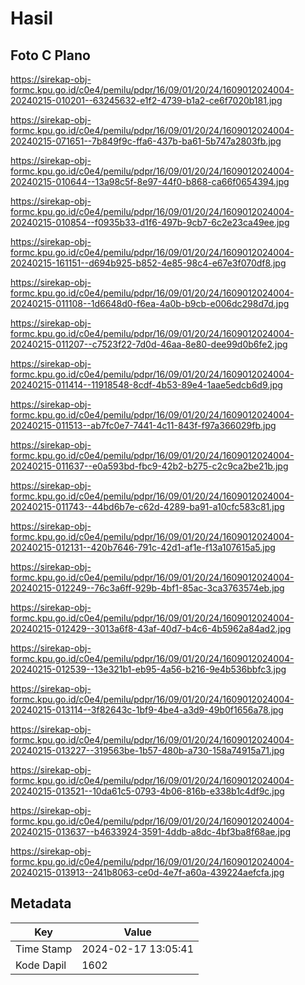 # Hasil

## Foto C Plano

https://sirekap-obj-formc.kpu.go.id/c0e4/pemilu/pdpr/16/09/01/20/24/1609012024004-20240215-010201--63245632-e1f2-4739-b1a2-ce6f7020b181.jpg

https://sirekap-obj-formc.kpu.go.id/c0e4/pemilu/pdpr/16/09/01/20/24/1609012024004-20240215-071651--7b849f9c-ffa6-437b-ba61-5b747a2803fb.jpg

https://sirekap-obj-formc.kpu.go.id/c0e4/pemilu/pdpr/16/09/01/20/24/1609012024004-20240215-010644--13a98c5f-8e97-44f0-b868-ca66f0654394.jpg

https://sirekap-obj-formc.kpu.go.id/c0e4/pemilu/pdpr/16/09/01/20/24/1609012024004-20240215-010854--f0935b33-d1f6-497b-9cb7-6c2e23ca49ee.jpg

https://sirekap-obj-formc.kpu.go.id/c0e4/pemilu/pdpr/16/09/01/20/24/1609012024004-20240215-161151--d694b925-b852-4e85-98c4-e67e3f070df8.jpg

https://sirekap-obj-formc.kpu.go.id/c0e4/pemilu/pdpr/16/09/01/20/24/1609012024004-20240215-011108--1d6648d0-f6ea-4a0b-b9cb-e006dc298d7d.jpg

https://sirekap-obj-formc.kpu.go.id/c0e4/pemilu/pdpr/16/09/01/20/24/1609012024004-20240215-011207--c7523f22-7d0d-46aa-8e80-dee99d0b6fe2.jpg

https://sirekap-obj-formc.kpu.go.id/c0e4/pemilu/pdpr/16/09/01/20/24/1609012024004-20240215-011414--11918548-8cdf-4b53-89e4-1aae5edcb6d9.jpg

https://sirekap-obj-formc.kpu.go.id/c0e4/pemilu/pdpr/16/09/01/20/24/1609012024004-20240215-011513--ab7fc0e7-7441-4c11-843f-f97a366029fb.jpg

https://sirekap-obj-formc.kpu.go.id/c0e4/pemilu/pdpr/16/09/01/20/24/1609012024004-20240215-011637--e0a593bd-fbc9-42b2-b275-c2c9ca2be21b.jpg

https://sirekap-obj-formc.kpu.go.id/c0e4/pemilu/pdpr/16/09/01/20/24/1609012024004-20240215-011743--44bd6b7e-c62d-4289-ba91-a10cfc583c81.jpg

https://sirekap-obj-formc.kpu.go.id/c0e4/pemilu/pdpr/16/09/01/20/24/1609012024004-20240215-012131--420b7646-791c-42d1-af1e-f13a107615a5.jpg

https://sirekap-obj-formc.kpu.go.id/c0e4/pemilu/pdpr/16/09/01/20/24/1609012024004-20240215-012249--76c3a6ff-929b-4bf1-85ac-3ca3763574eb.jpg

https://sirekap-obj-formc.kpu.go.id/c0e4/pemilu/pdpr/16/09/01/20/24/1609012024004-20240215-012429--3013a6f8-43af-40d7-b4c6-4b5962a84ad2.jpg

https://sirekap-obj-formc.kpu.go.id/c0e4/pemilu/pdpr/16/09/01/20/24/1609012024004-20240215-012539--13e321b1-eb95-4a56-b216-9e4b536bbfc3.jpg

https://sirekap-obj-formc.kpu.go.id/c0e4/pemilu/pdpr/16/09/01/20/24/1609012024004-20240215-013114--3f82643c-1bf9-4be4-a3d9-49b0f1656a78.jpg

https://sirekap-obj-formc.kpu.go.id/c0e4/pemilu/pdpr/16/09/01/20/24/1609012024004-20240215-013227--319563be-1b57-480b-a730-158a74915a71.jpg

https://sirekap-obj-formc.kpu.go.id/c0e4/pemilu/pdpr/16/09/01/20/24/1609012024004-20240215-013521--10da61c5-0793-4b06-816b-e338b1c4df9c.jpg

https://sirekap-obj-formc.kpu.go.id/c0e4/pemilu/pdpr/16/09/01/20/24/1609012024004-20240215-013637--b4633924-3591-4ddb-a8dc-4bf3ba8f68ae.jpg

https://sirekap-obj-formc.kpu.go.id/c0e4/pemilu/pdpr/16/09/01/20/24/1609012024004-20240215-013913--241b8063-ce0d-4e7f-a60a-439224aefcfa.jpg


## Metadata

| Key        | Value               |
| ---------- | ------------------- |
| Time Stamp | 2024-02-17 13:05:41 |
| Kode Dapil | 1602                |



